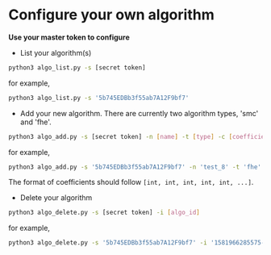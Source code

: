# Configure your own algorithm

**Use your master token to configure**

* List your algorithm(s)

```bash
python3 algo_list.py -s [secret token]
```
for example,
```bash
python3 algo_list.py -s '5b745EDBb3f55ab7A12F9bf7'
```

* Add your new algorithm. There are currently two algorithm types, 'smc' and 'fhe'.

```bash
python3 algo_add.py -s [secret token] -n [name] -t [type] -c [coefficients]
```
for example,
```bash
python3 algo_add.py -s '5b745EDBb3f55ab7A12F9bf7' -n 'test_8' -t 'fhe' -c '[0,1,9,4,1,6,0,123]'
```

The format of coefficients should follow `[int, int, int, int, int, ...]`.

* Delete your algorithm

```bash
python3 algo_delete.py -s [secret token] -i [algo_id]
```
for example, 
```bash
python3 algo_delete.py -s '5b745EDBb3f55ab7A12F9bf7' -i '1581966285575-52abd00f'
```

